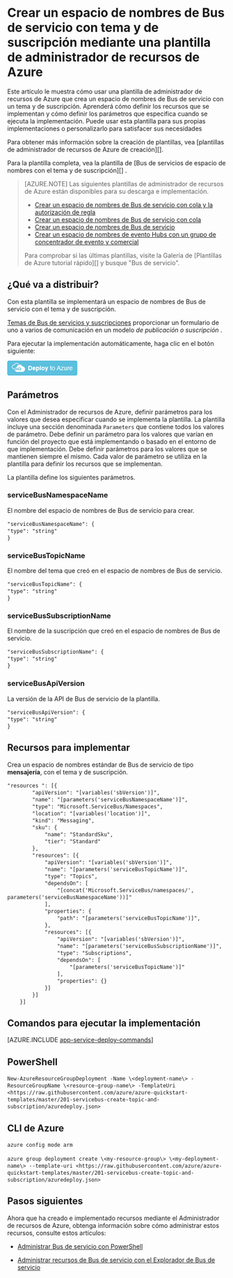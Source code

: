 <properties
    pageTitle="Crear un espacio de nombres de Bus de servicio con tema y de suscripción mediante una plantilla de administrador de recursos de Azure | Microsoft Azure"
    description="Crear un espacio de nombres de Bus de servicio con tema y de suscripción mediante la plantilla de administrador de recursos de Azure"
    services="service-bus"
    documentationCenter=".net"
    authors="sethmanheim"
    manager="timlt"
    editor=""/>

<tags
    ms.service="service-bus"
    ms.devlang="tbd"
    ms.topic="article"
    ms.tgt_pltfrm="dotnet"
    ms.workload="na"
    ms.date="10/14/2016"
    ms.author="sethm;shvija"/>

# <a name="create-a-service-bus-namespace-with-topic-and-subscription-using-an-azure-resource-manager-template"></a>Crear un espacio de nombres de Bus de servicio con tema y de suscripción mediante una plantilla de administrador de recursos de Azure

Este artículo le muestra cómo usar una plantilla de administrador de recursos de Azure que crea un espacio de nombres de Bus de servicio con un tema y de suscripción. Aprenderá cómo definir los recursos que se implementan y cómo definir los parámetros que especifica cuando se ejecuta la implementación. Puede usar esta plantilla para sus propias implementaciones o personalizarlo para satisfacer sus necesidades

Para obtener más información sobre la creación de plantillas, vea [plantillas de administrador de recursos de Azure de creación][].

Para la plantilla completa, vea la plantilla de [Bus de servicios de espacio de nombres con el tema y de suscripción][] .

>[AZURE.NOTE] Las siguientes plantillas de administrador de recursos de Azure están disponibles para su descarga e implementación.
>
>-    [Crear un espacio de nombres de Bus de servicio con cola y la autorización de regla](service-bus-resource-manager-namespace-auth-rule.md)
>-    [Crear un espacio de nombres de Bus de servicio con cola](service-bus-resource-manager-namespace-queue.md)
>-    [Crear un espacio de nombres de Bus de servicio](service-bus-resource-manager-namespace.md)
>-    [Crear un espacio de nombres de evento Hubs con un grupo de concentrador de evento y comercial](../event-hubs/event-hubs-resource-manager-namespace-event-hub.md)
>
>Para comprobar si las últimas plantillas, visite la Galería de [Plantillas de Azure tutorial rápido][] y busque "Bus de servicio".

## <a name="what-will-you-deploy"></a>¿Qué va a distribuir?

Con esta plantilla se implementará un espacio de nombres de Bus de servicio con el tema y de suscripción.

[Temas de Bus de servicios y suscripciones](service-bus-queues-topics-subscriptions.md#topics-and-subscriptions) proporcionar un formulario de uno a varios de comunicación en un modelo *de publicación o suscripción* .

Para ejecutar la implementación automáticamente, haga clic en el botón siguiente:

[![Implementar en Azure](./media/service-bus-resource-manager-namespace-topic/deploybutton.png)](https://portal.azure.com/#create/Microsoft.Template/uri/https%3A%2F%2Fraw.githubusercontent.com%2FAzure%2Fazure-quickstart-templates%2Fmaster%2F201-servicebus-create-topic-and-subscription%2Fazuredeploy.json)

## <a name="parameters"></a>Parámetros

Con el Administrador de recursos de Azure, definir parámetros para los valores que desea especificar cuando se implementa la plantilla. La plantilla incluye una sección denominada `Parameters` que contiene todos los valores de parámetro. Debe definir un parámetro para los valores que varían en función del proyecto que está implementando o basado en el entorno de que implementación. Debe definir parámetros para los valores que se mantienen siempre el mismo. Cada valor de parámetro se utiliza en la plantilla para definir los recursos que se implementan.

La plantilla define los siguientes parámetros.

### <a name="servicebusnamespacename"></a>serviceBusNamespaceName

El nombre del espacio de nombres de Bus de servicio para crear.

```
"serviceBusNamespaceName": {
"type": "string"
}
```

### <a name="servicebustopicname"></a>serviceBusTopicName

El nombre del tema que creó en el espacio de nombres de Bus de servicio.

```
"serviceBusTopicName": {
"type": "string"
}
```

### <a name="servicebussubscriptionname"></a>serviceBusSubscriptionName

El nombre de la suscripción que creó en el espacio de nombres de Bus de servicio.

```
"serviceBusSubscriptionName": {
"type": "string"
}
```

### <a name="servicebusapiversion"></a>serviceBusApiVersion

La versión de la API de Bus de servicio de la plantilla.

```
"serviceBusApiVersion": {
"type": "string"
}
```
## <a name="resources-to-deploy"></a>Recursos para implementar

Crea un espacio de nombres estándar de Bus de servicio de tipo **mensajería**, con el tema y de suscripción.

```
"resources ": [{
        "apiVersion": "[variables('sbVersion')]",
        "name": "[parameters('serviceBusNamespaceName')]",
        "type": "Microsoft.ServiceBus/Namespaces",
        "location": "[variables('location')]",
        "kind": "Messaging",
        "sku": {
            "name": "StandardSku",
            "tier": "Standard"
        },
        "resources": [{
            "apiVersion": "[variables('sbVersion')]",
            "name": "[parameters('serviceBusTopicName')]",
            "type": "Topics",
            "dependsOn": [
                "[concat('Microsoft.ServiceBus/namespaces/', parameters('serviceBusNamespaceName'))]"
            ],
            "properties": {
                "path": "[parameters('serviceBusTopicName')]",
            },
            "resources": [{
                "apiVersion": "[variables('sbVersion')]",
                "name": "[parameters('serviceBusSubscriptionName')]",
                "type": "Subscriptions",
                "dependsOn": [
                    "[parameters('serviceBusTopicName')]"
                ],
                "properties": {}
            }]
        }]
    }]
```

## <a name="commands-to-run-deployment"></a>Comandos para ejecutar la implementación

[AZURE.INCLUDE [app-service-deploy-commands](../../includes/app-service-deploy-commands.md)]

## <a name="powershell"></a>PowerShell

```
New-AzureResourceGroupDeployment -Name \<deployment-name\> -ResourceGroupName \<resource-group-name\> -TemplateUri <https://raw.githubusercontent.com/azure/azure-quickstart-templates/master/201-servicebus-create-topic-and-subscription/azuredeploy.json>
```

## <a name="azure-cli"></a>CLI de Azure

```
azure config mode arm

azure group deployment create \<my-resource-group\> \<my-deployment-name\> --template-uri <https://raw.githubusercontent.com/azure/azure-quickstart-templates/master/201-servicebus-create-topic-and-subscription/azuredeploy.json>
```

## <a name="next-steps"></a>Pasos siguientes

Ahora que ha creado e implementado recursos mediante el Administrador de recursos de Azure, obtenga información sobre cómo administrar estos recursos, consulte estos artículos:

- [Administrar Bus de servicio con PowerShell](service-bus-powershell-how-to-provision.md)
- [Administrar recursos de Bus de servicio con el Explorador de Bus de servicio](https://code.msdn.microsoft.com/Service-Bus-Explorer-f2abca5a)


  [Creación de plantillas de administrador de recursos de Azure]: ../resource-group-authoring-templates.md
  [Tutorial rápido Azure plantillas]: https://azure.microsoft.com/documentation/templates/?term=service+bus
  [Learn more about Service Bus topics and subscriptions]: service-bus-queues-topics-subscriptions.md
  [Using Azure PowerShell with Azure Resource Manager]: ../powershell-azure-resource-manager.md
  [Using the Azure CLI for Mac, Linux, and Windows with Azure Resource Management]: ../xplat-cli-azure-resource-manager.md
  [Espacio de nombres de Bus de servicio con tema y suscripción]: https://github.com/Azure/azure-quickstart-templates/blob/master/201-servicebus-create-topic-and-subscription/
